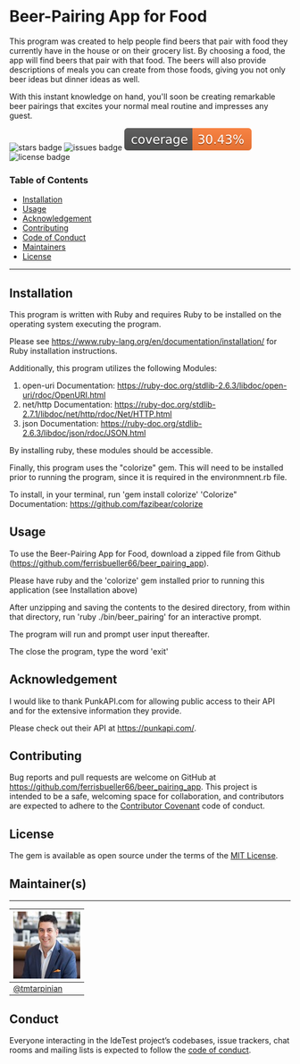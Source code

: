# Beer-Pairing App for Food

This program was created to help people find beers that pair with food they currently have in the house or on their grocery list.
By choosing a food, the app will find beers that pair with that food. The beers will also provide descriptions of meals you can create from those foods, giving you not only beer ideas but dinner ideas as well.

With this instant knowledge on hand, you'll soon be creating remarkable beer pairings that excites your normal meal routine and impresses any guest.

![stars badge](https://img.shields.io/github/stars/tmtarpinian/beer_pairing_app)
![issues badge](https://img.shields.io/github/issues/tmtarpinian/beer_pairing_app)
[![Coverage](badge.svg)](https://github.com/tmtarpinian/Catan_stats)
![license badge](https://img.shields.io/github/license/tmtarpinian/beer_pairing_app)


### Table of Contents


- [Installation](#Installation)
- [Usage](#Usage)
- [Acknowledgement](#Acknowledgement)
- [Contributing](#Contributing)
- [Code of Conduct](#Conduct)
- [Maintainers](#Maintainer(s))
- [License](#license)

---

## Installation

This program is written with Ruby and requires Ruby to be installed on the operating system executing the program.

Please see https://www.ruby-lang.org/en/documentation/installation/ for Ruby installation instructions.

Additionally, this program utilizes the following Modules:

1. open-uri
Documentation: https://ruby-doc.org/stdlib-2.6.3/libdoc/open-uri/rdoc/OpenURI.html
2. net/http
Documentation: https://ruby-doc.org/stdlib-2.7.1/libdoc/net/http/rdoc/Net/HTTP.html
3. json
Documentation: https://ruby-doc.org/stdlib-2.6.3/libdoc/json/rdoc/JSON.html

By installing ruby, these modules should be accessible.

Finally, this program uses the "colorize" gem.
This will need to be installed prior to running the program, since it is required in the environmnent.rb file.

To install, in your terminal, run 'gem install colorize'
'Colorize" Documentation: https://github.com/fazibear/colorize

## Usage


To use the Beer-Pairing App for Food, download a zipped file from Github (https://github.com/ferrisbueller66/beer_pairing_app).

Please have ruby and the 'colorize' gem installed prior to running this application (see Installation above)

After unzipping and saving the contents to the desired directory, from within that directory, run 'ruby ./bin/beer_pairing' for an interactive prompt.

The program will run and prompt user input thereafter.

The close the program, type the word 'exit'

## Acknowledgement

I would like to thank PunkAPI.com for allowing public access to their API and for the extensive information they provide.

Please check out their API at https://punkapi.com/.


## Contributing

Bug reports and pull requests are welcome on GitHub at https://github.com/ferrisbueller66/beer_pairing_app. This project is intended to be a safe, welcoming space for collaboration, and contributors are expected to adhere to the [Contributor Covenant](http://contributor-covenant.org) code of conduct.

## License

The gem is available as open source under the terms of the [MIT License](https://opensource.org/licenses/MIT).

## Maintainer(s)
---

| ![tmtarpinian](./tmtarpinian.jpg)     |
| :------------- | 
|[@tmtarpinian](https://github.com/tmtarpinian) |

## Conduct

Everyone interacting in the IdeTest project’s codebases, issue trackers, chat rooms and mailing lists is expected to follow the [code of conduct](https://github.com/ferrisbueller66/beer_pairing_app/blob/master/CODE_OF_CONDUCT.md).
